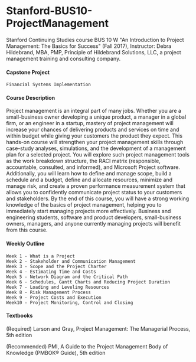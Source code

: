 # Stanford-BUS10-ProjectManagement
Stanford Continuing Studies course BUS 10 W "An Introduction to Project Management: The Basics for Success" (Fall 2017), Instructor: Debra Hildebrand, MBA, PMP, Principle of Hildebrand Solutions, LLC, a project management training and consulting company.

#### Capstone Project ####
    Financial Systems Implementation

#### Course Description ####
Project management is an integral part of many jobs. Whether you are a small-business owner developing a unique product, a manager in a global firm, or an engineer in a startup, mastery of project management will increase your chances of delivering products and services on time and within budget while giving your customers the product they expect. This hands-on course will strengthen your project management skills through case-study analyses, simulations, and the development of a management plan for a selected project. You will explore such project management tools as the work breakdown structure, the RACI matrix (responsible, accountable, consulted, and informed), and Microsoft Project software. Additionally, you will learn how to define and manage scope, build a schedule and a budget, define and allocate resources, minimize and manage risk, and create a proven performance measurement system that allows you to confidently communicate project status to your customers and stakeholders. By the end of this course, you will have a strong working knowledge of the basics of project management, helping you to immediately start managing projects more effectively. Business and engineering students, software and product developers, small-business owners, managers, and anyone currently managing projects will benefit from this course.

#### Weekly Outline ####
    Week 1 - What is a Project
    Week 2 - Stakeholder and Communication Management
    Week 3 - Scope and the Project Charter
    Week 4 - Estimating Time and Costs
    Week 5 - Network Diagram and the Critical Path
    Week 6 - Schedules, Gantt Charts and Reducing Project Duration
    Week 7 - Loading and Leveling Resources
    Week 8 - Risk Management Process
    Week 9 - Project Costs and Execution
    Week10 - Project Monitoring, Control and Closing

#### Textbooks ####
(Required) Larson and Gray, Project Management: The Managerial Process, 5th edition

(Recommended) PMI, A Guide to the Project Management Body of Knowledge (PMBOK® Guide), 5th edition
